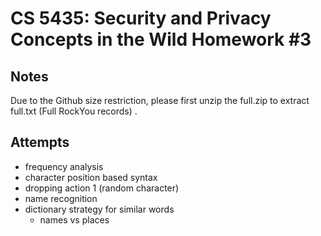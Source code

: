 # CS 5435: Security and Privacy Concepts in the Wild Homework #3
## Notes
Due to the Github size restriction, please first unzip the full.zip to extract full.txt (Full RockYou records) .

## Attempts
* frequency analysis
* character position based syntax
* dropping action 1 (random character)
* name recognition
* dictionary strategy for similar words
  * names vs places
